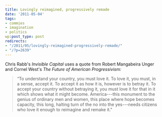 ```yaml
---
title: Lovingly reimagined, progressively remade
date: '2011-05-04'
tags:
- commies
- imagination
- politics
wp:post_type: post
redirects:
- "/2011/05/lovingly-reimagined-progressively-remade/"
- "/?p=2639"
---
```


Chris Rabb's _Invisible Capital_ uses a quote from Robert Mangabeira Unger and Cornel West's _The Future of American Progressivism:_

> “To understand your country, you must love it. To love it, you must, in a sense, accept it. To accept it as how it is, however is to betray it. To accept your country without betraying it, you must love it for that in it which shows what it might become. America---this monument to the genius of ordinary men and women, this place where hope becomes capacity, this long, halting turn of the no into the yes---needs citizens who love it enough to reimagine and remake it."
